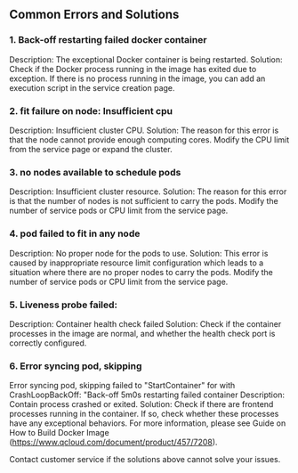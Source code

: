 ## Common Errors and Solutions

### 1. Back-off restarting failed docker container
Description: The exceptional Docker container is being restarted.
Solution: Check if the Docker process running in the image has exited due to exception. If there is no process running in the image, you can add an execution script in the service creation page.

### 2. fit failure on node: Insufficient cpu
Description: Insufficient cluster CPU.
Solution: The reason for this error is that the node cannot provide enough computing cores. Modify the CPU limit from the service page or expand the cluster.

### 3. no nodes available to schedule pods
Description: Insufficient cluster resource.
Solution: The reason for this error is that the number of nodes is not sufficient to carry the pods. Modify the number of service pods or CPU limit from the service page.

### 4. pod failed to fit in any node
Description: No proper node for the pods to use.
Solution: This error is caused by inappropriate resource limit configuration which leads to a situation where there are no proper nodes to carry the pods. Modify the number of service pods or CPU limit from the service page.

### 5. Liveness probe failed: 
Description: Container health check failed
Solution: Check if the container processes in the image are normal, and whether the health check port is correctly configured.

### 6. Error syncing pod, skipping 
Error syncing pod, skipping failed to "StartContainer" for with CrashLoopBackOff: "Back-off 5m0s restarting failed container
Description: Contain process crashed or exited.
Solution: Check if there are frontend processes running in the container. If so, check whether these processes have any exceptional behaviors. For more information, please see Guide on How to Build Docker Image (https://www.qcloud.com/document/product/457/7208).

Contact customer service if the solutions above cannot solve your issues.






